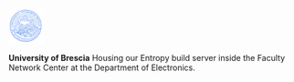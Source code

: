 ---
---

![Logo of University of Brescia](/img/sponsor/unibs.png)

**University of Brescia**
Housing our Entropy build server inside the Faculty Network Center at the Department of Electronics.
